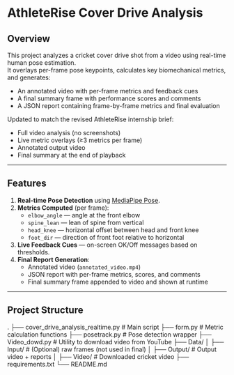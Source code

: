 # AthleteRise Cover Drive Analysis

## Overview
This project analyzes a cricket cover drive shot from a video using real-time human pose estimation.  
It overlays per-frame pose keypoints, calculates key biomechanical metrics, and generates:
- An annotated video with per-frame metrics and feedback cues
- A final summary frame with performance scores and comments
- A JSON report containing frame-by-frame metrics and final evaluation

Updated to match the revised AthleteRise internship brief:
- Full video analysis (no screenshots)
- Live metric overlays (≥3 metrics per frame)
- Annotated output video
- Final summary at the end of playback

---

## Features
1. **Real-time Pose Detection** using [MediaPipe Pose](https://developers.google.com/mediapipe/solutions/vision/pose).
2. **Metrics Computed** (per frame):
   - `elbow_angle` — angle at the front elbow
   - `spine_lean` — lean of spine from vertical
   - `head_knee` — horizontal offset between head and front knee
   - `foot_dir` — direction of front foot relative to horizontal
3. **Live Feedback Cues** — on-screen OK/Off messages based on thresholds.
4. **Final Report Generation**:
   - Annotated video (`annotated_video.mp4`)
   - JSON report with per-frame metrics, scores, and comments
   - Final summary frame appended to video and shown at runtime

---

## Project Structure
.
├── cover_drive_analysis_realtime.py # Main script
├── form.py # Metric calculation functions
├── posetrack.py # Pose detection wrapper
├── Video_dowd.py # Utility to download video from YouTube
├── Data/
│ ├── Input/ # (Optional) raw frames (not used in final)
│ ├── Output/ # Output video + reports
│ ├── Video/ # Downloaded cricket video
├── requirements.txt
└── README.md
